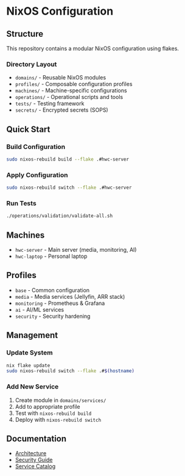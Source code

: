 # NixOS Configuration

## Structure
This repository contains a modular NixOS configuration using flakes.

### Directory Layout
- `domains/` - Reusable NixOS modules
- `profiles/` - Composable configuration profiles
- `machines/` - Machine-specific configurations
- `operations/` - Operational scripts and tools
- `tests/` - Testing framework
- `secrets/` - Encrypted secrets (SOPS)

## Quick Start

### Build Configuration
```bash
sudo nixos-rebuild build --flake .#hwc-server
```

### Apply Configuration

```bash
sudo nixos-rebuild switch --flake .#hwc-server
```

### Run Tests

```bash
./operations/validation/validate-all.sh
```

## Machines

- `hwc-server` - Main server (media, monitoring, AI)
- `hwc-laptop` - Personal laptop

## Profiles

- `base` - Common configuration
- `media` - Media services (Jellyfin, ARR stack)
- `monitoring` - Prometheus & Grafana
- `ai` - AI/ML services
- `security` - Security hardening

## Management

### Update System

```bash
nix flake update
sudo nixos-rebuild switch --flake .#$(hostname)
```

### Add New Service

1. Create module in `domains/services/`
2. Add to appropriate profile
3. Test with `nixos-rebuild build`
4. Deploy with `nixos-rebuild switch`

## Documentation

- [Architecture](docs/ARCHITECTURE.md)
- [Security Guide](docs/SECURITY_GUIDE.md)
- [Service Catalog](docs/SERVICE_CATALOG.md)
